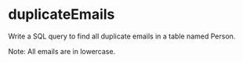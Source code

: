 # duplicateEmails

Write a SQL query to find all duplicate emails in a table named Person.

Note: All emails are in lowercase.

